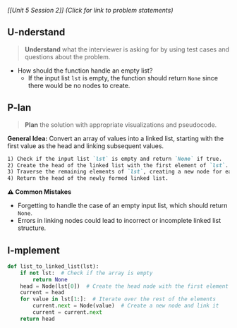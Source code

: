 *[[Unit 5 Session 2]] (Click for link to problem statements)*

## U-nderstand
 
> **Understand** what the interviewer is asking for by using test cases and questions about the problem.

- How should the function handle an empty list?
  - If the input list `lst` is empty, the function should return `None` since there would be no nodes to create.

## P-lan

> **Plan** the solution with appropriate visualizations and pseudocode.

**General Idea:** Convert an array of values into a linked list, starting with the first value as the head and linking subsequent values.

```markdown
1) Check if the input list `lst` is empty and return `None` if true.
2) Create the head of the linked list with the first element of `lst`.
3) Traverse the remaining elements of `lst`, creating a new node for each and linking it to the list.
4) Return the head of the newly formed linked list.
```

**⚠️ Common Mistakes**

- Forgetting to handle the case of an empty input list, which should return `None`.
- Errors in linking nodes could lead to incorrect or incomplete linked list structure.

## I-mplement

```python
def list_to_linked_list(lst):
    if not lst:  # Check if the array is empty
        return None
    head = Node(lst[0])  # Create the head node with the first element
    current = head
    for value in lst[1:]:  # Iterate over the rest of the elements
        current.next = Node(value)  # Create a new node and link it
        current = current.next
    return head
```
